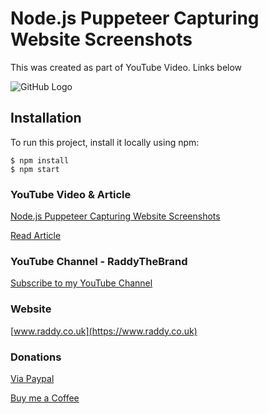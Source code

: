 # Node.js Puppeteer Capturing Website Screenshots

This was created as part of YouTube Video. Links below

![GitHub Logo](https://raddy.co.uk/wp-content/uploads/2020/09/nodejs-puppeteer-capturing-website-screenshots_compressed.jpg)

## Installation
To run this project, install it locally using npm:

```
$ npm install
$ npm start
```

### YouTube Video & Article

[Node.js Puppeteer Capturing Website Screenshots](https://www.youtube.com/watch?v=azOE6wH-cok)

[Read Article](https://raddy.co.uk/blog/node-js-puppeteer-capturing-website-screenshots-for-beginners/)

### YouTube Channel - RaddyTheBrand

[Subscribe to my YouTube Channel](https://www.youtube.com/channel/UCvXscyQ0cLzPZeNOeXI45Sw?sub_confirmation=1)

### Website
[www.raddy.co.uk](https://www.raddy.co.uk)

### Donations
[Via Paypal](https://www.paypal.me/RadoslavAngelov)

[Buy me a Coffee](https://www.buymeacoffee.com/RaddyTheBrand)

